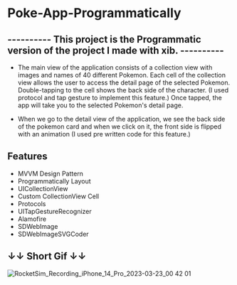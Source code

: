 # Poke-App-Programmatically



## ---------- This project is the Programmatic version of the project I made with xib. ----------




* The main view of the application consists of a collection view with images and names of 40 different Pokemon.
Each cell of the collection view allows the user to access the detail page of the selected Pokemon.
Double-tapping to the cell shows the back side of the character. (I used protocol and tap gesture to implement this feature.)
Once tapped, the app will take you to the selected Pokemon's detail page.

* When we go to the detail view of the application, we see the back side of the pokemon card and when we click on it, the front side is flipped with an animation (I used pre written code for this feature.)



## Features
* MVVM Design Pattern
* Programmatically Layout
* UICollectionView
* Custom CollectionView Cell
* Protocols
* UITapGestureRecognizer
* Alamofire
* SDWebImage
* SDWebImageSVGCoder


## ↓↓ Short Gif ↓↓

![RocketSim_Recording_iPhone_14_Pro_2023-03-23_00 42 01](https://user-images.githubusercontent.com/116464498/227045022-90e11b7a-8a5b-4526-9ab6-f7195fb63c3e.gif)
